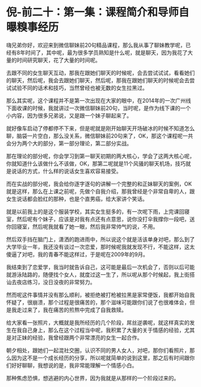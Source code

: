 # 倪-前二十：第一集：课程简介和导师自曝糗事经历

嗨兄弟你好，欢迎来到微信聊妹前20句精品课程，那么我从事了聊妹教学呢，已经有8年时间了，其中呢，最为很多学员熟知是什么呢，就是聊天，因为我花了大量的时间研究聊天，花了大量的时间呢。

去跟不同的女生聊天互动，那我在跟她们聊天的时候呢，会去尝试试试，看看她们的聊天，然后呢，我会去跟她们聊天，然后呢，那我在跟她们聊天的时候呢会去尝试试验不同的话术和技巧，当然曾经也被无数的女生拉黑过。

那么其实呢，这个课程并不是第一次出现在大家的眼中，在2014年的一次广州线下面收课的时候，我就讲过一次微信聊妹前20句，当时呢，是作为线下课的一个小内容，因为很多兄弟说，又是跟一个妹子聊起来了。

就好像车启动了停都停不下来，但是呢就是刚开始聊天开场破冰的时候不知道怎么聊，脑袋一片空白，那么没关系，微信聊妹前20句来了，OK，那这个课程呢一共会分为两个大的部分，第一部分理论，第二部分实战。

那在理论的部分呢，你会学习到第一聊天初期的两大核心，学会了这两大核心呢，你就知道什么该做什么不该做，OK，那第二呢就是11个风骚的聊天机场，技巧就是说话的方式，什么样的说话女生喜欢容易接受。

而在实战的部分呢，我会给你逐字逐句的讲解一个完整的和正妹聊天的案例，OK就是这样，那么在上课之前呢，先做个自我介绍，那我曾经是个非常自卑的人，跟女生说话都会脸红的那种，也是个直男癌，给大家讲个笑话。

就是以前我上的是这个服装学校，其实女生挺多的，有一次呢下雨，上完课回寝室，然后呢有个妹子，应该是对我有点还有点意思，说你没打伞我撑你一段吧，送你回寝室，然后呢我就看了她一眼，然后我非常帅气的说，不用。

然后双手挡在脑门上，潇洒的跑进雨中，所以说这个就是活该单身对吧，那么到了大学毕业一年，我还没有谈过一次恋爱，那时候呢我就发现不行，不能这样，这太傻逼了对吧，我的青春不能这样过，于是呢在2009年的9月。

我结束到了恋爱学，我当时就告诉自己，这可能是最后一次机会了，否则以后可能就游泳陆路的，随便找个女人，就度过这一生了，所以呢从那个时候起，我上街搭讪去夜店练习，没日没夜的非常努力。

然而呢这件事情并没有那么顺利，被拒绝被打枪被拉黑是家常便饭，我都开始自我怀疑了，很崩溃，那个过程是很痛苦的，那个滋味可能跟你们说了也很难体会，但是我走过来了，我在痛苦的煎熬中完成了自我救赎。

给大家看一张照片，大概就是我所经历的几个阶段，屌丝逆袭呢，就这样真实的发生在我自己身上，那么在这个过程当中呢，我积累了大量的关于情感的经验，尤其是对正妹的经验，我曾经跟两个非常漂亮的女生一起合作。

朝夕相处，跟她们一起混社交圈，认识不同的男人女人，对吧，那你们看照片，那么因为这不是一个成长经历的分享，所以呢就简单的说到这里，那之后有时间跟你们好好聊聊，我想说的是，我非常能理解一个情感小白。

那种焦虑恐惧，想逃避的内心世界，因为我就是从那样的一个阶段过来的。